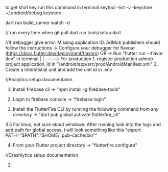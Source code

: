 to get sha1 key run this command in terminal
keytool -list -v -keystore ~/.android/debug.keystore

dart run build_runner watch -d

// run every time when git pull
dart run tools/setup.dart

//If debugger give error: Missing application ID. AdMob publishers should follow the instructions
-> Configure your debugger for flavour (https://docs.flutter.dev/deployment/flavors)
OR
-> Run "flutter run --flavor dev" in terminal
            |
            |
            ----> For production
            1. register production admob project application_id in "/android/app/src/prod/AndroidManifest.xml"
            2. Create a interstistial unit and add the unit id in .env


//Analytics setup documentaion

1. Install firebase cli -> "npm install -g firebase-tools"

2. Login to firebase console -> "firebase login"

3. Install the FlutterFire CLI by running the following command from any directory -> "dart pub global activate flutterfire_cli"

3.5 For linux, not sure about windows: After running look into the logs and add path for global access, i will look something like 
                                        this "export PATH="$PATH":"$HOME/.   pub-cache/bin""

4. From your Flutter project directory -> "flutterfire configure"

//Crashlytics setup documentation

1.